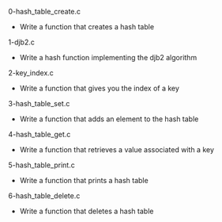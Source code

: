 0-hash_table_create.c
- Write a function that creates a hash table

1-djb2.c
- Write a hash function implementing the djb2 algorithm

2-key_index.c
- Write a function that gives you the index of a key

3-hash_table_set.c
- Write a function that adds an element to the hash table

4-hash_table_get.c
- Write a function that retrieves a value associated with a key

5-hash_table_print.c
- Write a function that prints a hash table

6-hash_table_delete.c
- Write a function that deletes a hash table
